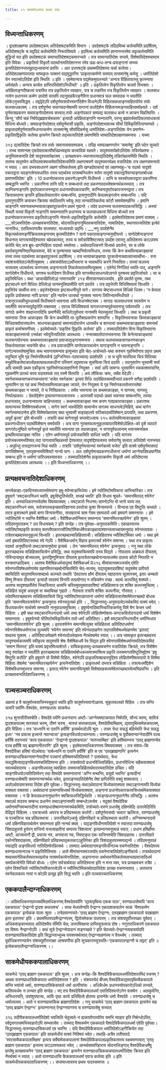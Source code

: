 ```yaml
---
title: ०१ सप्तमोऽध्यायः प्रथमः पादः

---
```

## विध्यन्ताधिकरणम्
 । द्वादशलक्षण्या उपदेशषट्कम् अतिदेशषट्कमिति विभागः । उपदेशषट्के तदिदमित्थं कर्तव्यमिति प्रदर्शितम्, अतिदेशषट्के च तद्वदिदं कर्तव्यमिति निरूपयिष्यते । इदमित्थं कर्तव्यमिति ज्ञानानन्तरमेव तद्वत्कर्तव्यमिति बुद्धिर्जा यत इति उपदेशषटकं समाप्यातिदेशषट्कमारभ्यते । तत्र सामान्यातिदेशः सप्तमे, विशेषातिदेशश्चाष्टम इति विवेकः । प्रकृतितो विकृतौ पदार्थानामतिदेशानन्त रमेव ऊह-बाध-तन्त्र-प्रसङ्गानां सम्भव इत्यतिदेशानन्तरमूहाद्यध्यायानां प्रवत्तिः । अत उत्तरषट्के प्रथममतिदेशस्य चर्चा कर्तव्या। 
अतिदेशलक्षणपरतया भाष्यकृतः पाक्तनं पद्यमुद्धरन्ति 
'प्राकृतात्कर्मणो यस्मात् तत्समानेषु कर्मसु । 
धर्मातिदेशो येन स्यात्सोऽतिदेश इति स्थितिः ॥ इति । एवमेवान्यत्र पद्यमेकमुपलभ्यते 
'अन्यत्र विहितायास्तु कृत्स्नाया धर्मसंहतेः। 
अन्यत्र कार्यतः प्राप्तिरतिदेशोऽभिधीयते' ॥ इति । प्रकृतित्वेन विकृतित्वेन क्रतवो विभक्ताः । अपेक्षिताङ्गपौष्कल्यं यत्रास्ति तत्र प्रकृतित्वेन व्यवहारः, यत्र च तन्नास्ति तत्र विकृतित्वेन व्यवहारः । फलसाध नत्वेन प्रधानस्य कर्मण उपदेशे सत्यपि तदनुग्राहकैरङ्गैविना प्रधानमात्रं फल सम्पादक न भवतीति लोकेऽनुभवसिद्धम् । तद्वद्वेदेऽपि दर्शपूर्णमासयोस्स्वर्गोदेशेन विधानेऽपि विहितसकलाङ्गसहितयोरेव तयोः फलसाधकत्वम् । तत्र दर्शपूर्णमा सयागवदन्येषामपि यागानां फलोद्देशेन विहितानामङ्गसाहित्यमपेक्ष्यते । दर्श पूर्णमासप्रकरण समग्राङ्गोपदेशस्य सत्त्वात् तयोः अङ्गोपकारं सम्पाद्य फलसाध कत्वे न काचन विप्रतिपत्तिः । किन्तु 'सौर्य चळं निर्वपेद्ब्रह्मवर्चसकामः' इत्यादौ अपेक्षिताङ्गानि नाम्नातानि, परन्तु ब्रह्मवर्चसादिफलसाधकत्वं विधिना बोध्यते। समग्राङ्गोपदेशात् दर्शपूर्णमासौ प्रकृतिः, अङ्गोपदेशाभावाच्च सौर्या दिविकृतिरित्यगवम्यते । प्राकृतादर्शपूर्णमासाभिधानात्कर्मणः तत्समानेषु सौर्यादिकर्मसु धार्मातिदेशः-अङ्गातिदेशः येन प्रमाणेन-प्रकृतिवद्विकृतिः कर्तव्या इत्यनेन क्रियते तद्भवत्यतिदेशे प्रमाणमिति भाष्यातिदेशलक्षणसमन्वयः । यस्मा 

२१३ द्यत्रातिदेशः क्रियते तत्र तयोः समानत्वमावश्यकम् । तदिह भाष्यलक्षणगतेन 'समानेषु' इति पदेन सूच्यते । तच्च सामान्यम् एकदेवताकत्वौषधिप्रभवद्रव्य कत्वादिकं वक्ष्यते। सादृश्यसापेक्षोऽतिदेशः तन्निरपेक्षश्च । अनुमितवचनाति देशे सादृश्यसापेक्षत्वम् । प्रत्यक्षवचन-स्थानापत्याद्यतिदेशेषु तन्निरपेक्षत्वमिति स्थितिः । ततश्च सादृश्येन कल्पितवाक्यत्वमेवातिदेशत्वमिति लक्षणाश्रयणे सादृश्यमनपेक्ष्य यत्रातिदेशः तत्र लक्षणसमन्वयो न स्यात् । अत उभयसाधारणं लक्षणं परिष्कर्तव्यम् इति खण्डदेवाचार्या एवं लक्षणमाहुः–'यः पदार्थः यादृशो पकारद्वारा यदङ्गत्वेनावधारितः तस्य पदार्थस्य तत्सम्बन्धित्वेन रूपेण तादृशो पकारद्वारैवान्याङ्गताबोधक प्रमाणमतिदेशः' इति । 10 प्रधानोपकाराय प्रकरणेऽङ्गानि विधीयन्ते । तानि च स्वस्वोपकारद्वारा प्रकरणिना सम्बद्धानि भवन्ति । प्रकरणिना तानि यदि न सम्बध्यन्ते तदा प्रकरणपाठस्तेषामनर्थकस्स्यात् । तत्र कानिचनाङ्गानि दृष्टोपकारजननद्वारा प्रधानस्योपकारकाणि, कानिचनादृष्टोपकारजननद्वारा। तत्र क्रियारूपाण्य ङ्गानि इतिकर्तव्यतात्वेन सम्बध्नन्ति, द्रव्यगुणादीनि केवलमङ्गत्वेन सम्बध्नन्ति । यदि द्रव्यगुणादीनि कयाचन क्रियया संवलितानि भवेयुः तदा तान्यपोतिकर्तव्य कोटौ समावेशमर्हन्ति । इमानि चाङ्गानि भावनाकथम्भावाकाङ्क्षापूरकत्वेन प्रथमं गृह्यन्ते । तदेव प्रधानस्य फलसम्पादकत्वसिद्धिः । अस्यां स्थितौ यस्यां विकृतौ नाङ्गानि समाम्नातानि प्रधानस्य च फलसाधकत्वं विधिना बोध्यते तत्र प्रधानोपकारजननाय प्रकृतितोऽङ्गानि नोयन्ते-प्रकृतिवद्विकृतिः कर्तव्येति । इदमेवातिदेशस्य प्रमाणं वाक्यम् । 
___सोऽयमतिदेशः-प्रत्यक्षवचनातिदेशः, चोदनालिङ्गानुमितवचनातिदेशः, नामातिदेशः, स्थानापत्त्यतिदेश इत्येवं नानाविधः, एतन्निरूपणायैव सप्तमाष्ट. माध्याययोः प्रवृत्तिः। 
___ननु उपदेशेनैव विकृत्यर्थत्वमङ्गीक्रियतामङ्गानाम् कृतमतिदेशेन ? यागो पकारायाङ्गान्यनुष्ठीयन्ते । यागोदेशेनाङ्गानां विधानात् यागत्वस्योद्देश्यताव च्छेदकत्वात्, तस्य च सर्वत्राविशिष्टत्वात् उपदेश एवास्तु अतिदेशस्य काऽऽवश्य कतेति चेत् अत्र ब्रूमः-प्रागभिहिताः पदार्थाः स्मर्तव्याः। अर्थवादाधिकरणे विध्यर्थः प्रवर्तना, सा च लोके प्रवर्तकपुरुषनिष्ठाभिप्रायरूपा, वेदे च पुरुषाभावा च्छब्दनिष्ठेत्यभिधाय, तस्याः किं केन कथमित्याकाङ्क्षायां तस्य तस्य पदार्थस्या काङ्क्षापूरकत्वं प्रदर्शितम् । तत्र भाव्याकाङ्क्षायाः पूरकत्वेनाख्यातवाच्यार्थीभा- . वना स्वांशत्रयोपेताऽन्वेतीत्युक्तम् । अंशत्रयोपेताऽऽर्थीभावना च भावार्थाधि करणे निरूपिता। तस्यां फलस्य भाव्यत्वम् धात्वर्थस्य करणत्वम् अङ्गानाञ्चे तिकर्तव्यतात्वमित्युक्तम् । एतेनेदं निर्गलितं भवति-यत्, अङ्गानि यागोदेशेन विधीयन्ते, यागश्च फलोदेशन विधीयत इति यागस्येष्टसाधनत्वेऽवगते पुरुषस्य प्रवृत्तिर्जायते । सा च प्रवृत्तिविधितः। यथा 'आचार्यप्रेरितोऽहं गामानयामि' 
२१४ 
मीमांसानयमञ्जर्याम् . इति प्रवर्तते पुरुषः, तथा इष्टसाधने यागे विधितः प्रेरितोऽहं यागमनुतिष्ठामीति यागे प्रवर्तते । तत्र प्रवृत्तेरपि विधिविषयत्वं सिध्यति । प्रवृत्तिरेव चार्थीभा वना। प्रवृत्तेरुद्देश्यता इष्टसाधनीभूते यागे। यागस्य चेष्टसाधनत्वं विधिबो धितम। 'न केवला प्रकृतिः प्रयोक्तव्या नापि प्रत्ययः' इति न्यायेन धात्वर्था नुरक्तव भावना लितिभ्यामभिधीयते । तत्रानुरञ्जकीभूतधात्वर्थे विधीयमाने भावनाया अपि विधानमेष्टव्यम । यागादः फलसाधनत्वं स्वरूपेण न भवतीति स्वजन्यापूर्वद्वारेति वक्तव्यम् । एवञ्च विधिविषयत्वं यागतज्जन्यापूर्वभावनासु पर्यवस्यति । तत्र यागादेः कर्मणः शब्दान्तरादिभिः प्रमाणैर्भेदे साधितेऽपूर्वभाव नानामपि भेदस्सुतरां सिध्यति । तथा च प्रकृतौ भावनायाः तिस्र आकाङ्क्षाः किं केन कथमिति ताः पूर्वोक्तप्रकारेण शाम्यन्ति । विकृतिभावनायाः किमाकाङ्क्षायां विधिवाक्योपात्तफलेन. साधनाकाङ्क्षायां समानपदोपात्तेन धात्वर्थेन च शान्तायां कथम्भावाकाङ्क्षायाः शमनार्थं प्राकृतं कर्माश्रयणीयम् । इदमेवोच्यते-'प्रकृतिव द्विकृतिः कर्तव्या' इति । तस्मादतिदेशेन विना विकृतिभावनाः साकाङ्क्षास्सत्यो ऽनर्थका भवेयुरित्यतिदेश आरब्धव्यः । 
नन्वाख्यातोपात्तभावनायाः किं केनेत्याकाङ्क्षायां फलयागयोरन्वयः कथम्भावाकाङ्क्षायां प्रयाजाद्यङ्गानामन्वयः । तथाच फलभाव्यकयागकरणकाङ्ग तिकर्तव्यताका भावनेति बोधः । तत्र प्रयाजादीनि यागोपकारकत्वेन यागाङ्गानि न भावनाङ्गानि । यागेऽन्वयस्तेषामुचितः कथ भावनायामन्वय इत्युच्यत इति चेत्-अत्रोच्यते-यथा कश्चन गृहनिर्माणाय प्रवृत्तः प्रथम तदुचितां भूमि गृह निर्माणशिल्पवेत्रे (इग्जिनियर-पदवाच्याय) प्रदर्शयति । स च भूमि मापयित्वा चित्रं विलिख्य स्नुहोसिकतेष्टकालोहकाष्ठफलकादीनां परिमाणं तद्व्ययञ्च सूचयित्वा चित्रं ददाति । तदनुसारेण भूस्वामी सर्वा अपि सामग्रीः प्रथम एकीकृत्य गृहनिर्माणकलाज्ञानिनो नियुक्त । सर्वा अपि सामग्यः भूस्वामिन स्सकाशमायान्ति, गृहकर्मणि प्रारब्धे यस्य यदावश्यकं तत् तस्मै वितरति । अयं लौकिकः क्रमः, तथैव वेदेऽपि। स्वर्गभाव्यकयागकरणकभावनां 'यजेत स्वर्गकामः' इत्ययं विधिः तदपेक्षितसामग्रीजातं प्रकरणे सगैह्य प्रदर्शयति । भूस्वामिन एव गहं कथं निर्मातव्यमित्याकाङ्क्षा जायते, तेन नियुक्ता ये गृह निर्माणकलावेत्तारस्तेषां कथमाकाङ्क्षा न जायते, ते च नितिप्रकाराः । तथैव भावनाया एव कथमाकाङ्क्षा, न यागस्य, यागस्तु निर्घातप्रकारः । देवतोद्देशेन द्रव्यत्यागरूपत्वात्तस्य । अतस्सर्वे पदार्थाः प्रथमं भावनया सम्बध्नन्ति, तस्याः प्रधानत्वात्, प्रधानान्वयस्य चाहिन्तत्वात् । कथम्भावाकाङ्क्षा नाम करण गतप्रकाराकाङ्क्षा। प्रकारश्च सामान्यस्य विशेषेणावबोधनम् । यागेन स्वर्ग भावयेदिति सामान्येन यागस्य साधनत्वेऽभिहिते, कथं यागेन स्वर्गस्सम्वादनोय इति विशेषापेक्षायाम् यथा भूस्वामी सङ्ग्रहालये सञ्चिपदार्थविशेषान् प्रापयति, तथा प्रकरणम् अपूर्वं कृत्वा' इति बोधयति । तत्रापि कथं यागेनापूर्व 
सप्तमोऽध्यायः 
२१५ कर्तव्यमित्याकाङ्क्षायां प्रकरणाधीतान् पदार्थविशेषान् समर्पयति । अत्र यागा नुरक्तफलानुकूलव्यापारविशेषोऽपेक्षितः-को दृशे व्यापारे यागगतेऽनुष्ठिते यागेनापूर्वं कृतं भवतीति भावनाया एव तदाकाङ्क्षा, न यागापूर्वफलानाम् भावनामनपेक्ष्य इत्थमित्याकाङ्क्षा नास्ति । एतेन धर्माणामपूर्व प्रयोजकमिति साधितं भवति । यदि यागस्य प्रयोजकत्वमभविष्यत् तदा यागत्वावच्छिन्नस्यो द्देश्यत्वात् तादृशोद्देश्यत्वस्य सर्वयागेषु सत्वात् अतिदेशो नारप्स्यत । अपूर्वन्तु तत्तद्यागजन्यं भिन्नं भवति । तत्रापि 'दर्शपूर्णमासाभ्यां स्वर्गकामो यजेत' इति वाक्ये दर्शपूर्णमासपदं यागविशेषणम्, एतादृशनामविशिष्टो नान्यो यागः । अतः दर्शपूर्णमासप्रकरणाधीतानां धर्माणां आग्नेयादिषड्यागैरेव सम्बन्ध इति न धर्माणां पारिप्लवस्यावसरः । तस्मादतिदेशेनैव प्राकृतात्कर्मणः विकृतौ धर्मा अतिदेष्टव्या इत्यतिदेशाध्याय आरब्धव्यः ।। 
इति विध्यन्ताधिकरणम् ।। 

## प्रत्यक्षवचनातिदेशाधिकरणम्
 सन्त्येकाहाः-एकदिनसाध्यास्सोमयागा इषु-श्येनवज्राभिधेयाः। इमे ज्योतिष्टोमविकारा आभिचारिकाः। तत्र इषुयागे 'वषट्कारनिधनं भवति, इषुःविष्टुतिर्भवति, सप्तहं भवति' इति विधाय श्रूयते- 'समानमितरत् श्येनेन' इति । अस्याधिकरणस्येदमेव विषयवाक्यम् । वषट्कारो निधनम्-साम्नोऽन्ति मो भागो यस्य तत् वषट्कारनिधनं साम, स्तोत्रगतसङ्ख्यापरिज्ञानाय प्रस्तोत्रा कुशा विन्यस्यन्ते । विन्यास एव विष्टुतिः कथ्यते । तदत्र कुशस्थाने इषवो बाणा विन्यसनीयाः, सप्तहारव्यं साम गेयम एवमादयो धर्मा इषयागे समाम्नाताः । इमे ज्योतिष्टोमे न भवन्ति वैशेषिका धर्माः। वैशेषिकधर्मानिमान् समाम्नाय 'समानमितरच्छयेनेन' इति श्रुतम् । तदिदमनुवादकम् ? उत विधायकम् ? इति सन्देहः। 
तत्र पूर्वपक्षः-अनुवादकमिति। एकाहस्यास्य ज्योतिष्टोमप्रकृति कत्वात् क्लप्तौपकारज्यौतिष्टोमिकर्धमैराकाङ्क्षायाश्शान्तत्वाच्चायमनुवादः श्येनस्तावकः । तत्रेतरच्छब्दस्यानुकूल्यं सिध्यति । इतरच्छब्दस्सन्निहितवाची। सन्निहिताश्च ज्यौतिष्टोमिका धर्माः । यथा इमे धर्मा इषावतिदिष्टास्तथा श्ये नेऽपि । वैशेषिकधर्मान् विहाय इतरत्सर्वं श्येनेन समानम् । यथा तत्र प्राकृताः पदार्था अनुष्ठीयन्ते तथाऽत्राप्यनुष्ठेया इत्यर्थः । तेन 'समानमितरत् श्येनेन' इत्यनुवादः । ननु यथा लोके इतरच्छब्दस्य सन्निहितवाचित्वेन प्रसिद्धिः, तथा सदृशवाचित्वमपि तस्य विद्यते । गोपालाय आम्रफलं दीयताम्, गोविन्दायामृत बोजफलम्, इतरद्विष्णुमित्राय दीयताम् इत्यत्रेतरच्छब्देनान्यत्फलमेव दातव्य कोटौ निपतति न वस्त्रभाण्डादिकम् । अतश्च वैशेषिकधर्मसादृश्यं वैशेषिकधर्म 
R२१६ 
मीमांसानयमञ्जर्याम् एवेति श्येनगतविशेषधर्माणामेव ग्रहणमितरच्छब्देनोचितमिति चेत्-सत्यम्; यद्यप्युक्तादवशिष्टं सदृशमेव प्रतीयते क्वचिदिति सादृश्यमितरशब्दार्थः कल्प्यते तथापि 'देवदत्ताय क्षौमं दीयताम् यज्ञदत्ताय सूतवस्त्रम्, इतरः कम्बलो विष्णु मित्राय दीयताम्' इत्यादौ सादश्यं विनापि तत्प्रयोगात् न तन्नियमेन तच्छ . ब्दार्थः कल्पयितुं शक्यते। अतश्च सादृश्यप्रतीतेयं भिचारित्वात् अव्यभि चरितमुपयुक्तादवशिष्टं सन्निहितमात्र एव शक्ति कल्पनमुचितम् । सन्निहितं सदृशं असदृशं वा यथाविवक्षं गृह्यते । नैतावता तत्रापि शक्तिः कल्पनीया, गौरवात् । तदेवमितरच्छब्दस्य सन्निहितवाचित्वे सिद्ध ज्योतिष्टोमात्प्राप्तानां धर्माणां सन्निहितत्वात्तेषामेवेतरच्छब्दो बोधक इति 'समानमितरत्श्येनेन' इत्यनुवादः श्येनस्तुत्यर्थ इति । 
_ सिद्धान्तस्तु-अनुवादत्वेऽनर्थकमिदं वाक्यं भवेत् । विधायकत्वेन सार्थक्ये सम्भवति नानुवादत्वमुचितम् । इषुश्येनादिष्वाभिचारिककर्मसु विशे षेण केचन धर्मा विहिताः । इषौ यथा वषट्कारनिधनादयो धर्माः तथा श्येनेऽपि लोहितोष्णोषत्व-कण्टकवितोदनादयो धर्मा विशेषेण समाम्नाताः । इषुश्येनयो 
यॊतिष्टोमविकृतित्वेन ततो धर्मा अतिदिष्टाः। इषौ वषट्कारनिधनादीन् धर्मान्विधाय 'समानमितरत्श्येनेन' इति श्रुतम् । इतरत्श्येनेन समानमित्युक्त सन्निहितत्वं अतिदिष्टधर्माणां श्येनगविशेषधर्माणाञ्च तुल्यमपि 'श्येनेन समानम्' इति श्येनपदग्रहणेन तद्गतविशेषधर्मग्रहणमेव 'इतरत्' शब्दस्य युक्तम् । अतिदिष्टधर्मग्रहणे श्येनपदोल्लेखस्य नैरर्थक्यमेव स्यात् ।। 
अत्र भाष्यकृत इतरच्छब्दस्य सादृश्यार्थकत्वमपि स्वीकृत्य सादृश्यवि शेषः वैशेषिकधमै रेव विद्यत इति श्येनगतविशेषधर्माणामतिदेशकमिदं 'समान मितरत्' इति वाक्यं प्रवृत्तमित्याशेरते। 
वायिककृतस्तु-प्रत्यक्षवचनेन यत्रातिदेशः क्रियते, तत्र विशेषेण सादृ श्यापेक्षा न भवतीति इतरच्छब्दस्य सन्निहितार्थबोधकत्वमात्रमाश्रित्य प्रकृति तस्समागतविष्टुतिमुद्देश्य 'इषु विष्टुति करोति' इति इषुयागे यो विशेषो विहितः, श्येनेऽपि प्राकृतत्विक्प्रचारमुद्दिश्य लोहितोष्णीषत्वादयो ये विशेषा विहिताः तेषामेव 'समानमितरच्छयेनेन' इत्यनेनातिदेशः । प्राकृतधर्मा उभयत्र सन्निहिताः । तत्रत्यधर्मोद्देशेन विशेषविधानमुभयत्र समानम् । इतरत् श्येनेन समानमित्युक्ते विशेषग्राहकत्वमेवेतरच्छब्दस्येत्यभिप्रयन्ति । 
इति प्रत्यक्षवचनातिदेशाधिकरणम् ॥ 

## पञ्चसञ्चराधिकरणम्
 अक्षय्यं ह वै चातुर्मास्ययाजिनस्सुकृतं भवति इति चातुर्मास्ययागोऽक्षय्य. सुकृतफलको विहितः । तत्र सन्ति चत्वरि पर्वाणि-वैश्वदेवः, वरुणप्रधासः साकमेधः 

२१७ शुनासीरीयश्चेति। वैश्वदेवे पर्वणि प्रधानयागा अष्टौ–'आग्नेयमष्टाकपाल निर्वपति, सौभ्यं चरुम्, सावित्रं द्वादशकपालम् सारस्वतं चरुम्, पौष्णं चरुम् , मारुतं सप्तकपालम्, वैश्वदेवीमामिक्षाम्, द्यावापृथिव्यमेककपालम्, इति विहिताः। तत्र 'वाध्नानि वा एतानि हवींषि' इत्यर्थवादोऽपि श्रुतः । तत्रव त्रेधा सन्नद्धं बहिर्भवति त्रेधा सन्नद्ध इध्मः' 'नव प्रयाजा इज्यन्ते नवान्याजा' इत्यङ्गविधयोऽप्याम्नाताः। वरुणप्रधासेषु च पूर्वोक्तान्याग्नेयादीनि पञ्च हवींषि तदनन्तरं 'काय एककपालः' 'ऐन्द्राग्नो द्वादशकपालः' 'मारुत्यामिक्षा' इति हवींष्याम्नाय 'एतद् ब्राह्मणान्येव पञ्च हवींषि यद् ब्राह्मणानीतराणि' इति श्रुतम् । इदमेवास्याधिकरणस्य विषयवाक्यम् । तत्र संशयः-कि वैश्वदेविका हविषां योऽर्थवादः 'वार्बध्नानि वा एतानि हवींषि' इति स एव 'एतद्ब्राह्मणानि' इत्यनेन वारुणप्राधासिकानामाग्नेयादीनां पञ्चानां हविषामप्यतिदिश्यते ? उतार्थवादः, त्रेधा सन्नद्धमित्याद्यङ्गविधयश्चातिदिश्यन्त इति । 
तत्रार्थवादो प्रधानविधिसन्निहितः, प्रधानविधिना सहैकवाक्यत्वं भवत्यर्थवादस्य । अङ्गविधयस्तु व्यवहिताः तस्मात्सन्निहितार्थवादस्यवातिदेश उचितः। यदि चाङ्गविधयोऽप्यतिदिश्येरन् तदा वैश्वदेवे समाम्नातानां 'अग्नि मन्थन्ति, प्रसूवो भवन्ति' इत्यादीनां वरुणप्रधासेष्वपि समाम्नानमनर्थक भवेत, इतराङ्गवदतिदेशेनैव तेषां प्राप्तिरिति वक्तुं शक्यत्वात् । अतोऽर्थवादमात्रस्या तिदेश इति पूर्वपक्षः। 
सिद्धान्तस्तु-यथाऽर्थवादानां विध्येकवाक्यता तथाऽङ्गानामपि विध्येक वाक्यता वक्तव्या। अर्थवादानां प्रामाण्यसिध्यर्थं विध्येकवाक्यता, अङ्गानां प्रधानोपकारकत्वसिध्यर्थमेकवाक्यता वक्तव्यव । न हि केवलप्रधानानुष्ठानेन क्वचित्फलसिद्धिर्भवति । साङ्गप्रधानानुष्ठानेनैव तत्सिद्धिः । अतश्च यथाऽर्थ वादस्य सम्बन्धः प्रधानेन तथाऽङ्गानामपि सम्बन्धोऽस्त्येव । यदुक्तं वैश्वदेविक धर्माणामग्निमन्थनादीनां वरुणप्रधासेष्वाम्नानमनर्थकमिति, तत्रोच्यते-वरुण प्रधासेषु दक्षिणवेदिः उत्तरवेदिरिति वेदिद्वयं विहितम् । एकत्राध्वर्यः अपरत्र च प्रतिप्रस्थाता कर्तारौ। दर्शपूर्णमासयोः चत्वार ऋत्विजः, वरुणप्रधासेषु च पञ्चत्विजः सह प्रतिप्रस्थात्रा । उत्तरविहारेऽध्वर्युः दक्षिणविहारे च प्रतिप्रस्थाता कर्तारौ। अग्निमन्थनादयो धर्मा दक्षिणविहारार्थत्वेन समाम्नाता इति नानर्थ क्यम् । यद्यङ्गविधीनामतिदेशो न स्यात्तदा वरुणप्रधासेषु त्रिंशदाहुतयो हुयेरन् वाजिनो यजत्याहतीनां सम्पत्त्य त्रिंशत्वाय' इत्याम्नानमनूपपन्नं स्यात् । प्रधान हविर्होमाः अष्टौ, आज्यभागौ द्वौ, प्रयाजा नव, अनयाजा नव, स्विष्टकृत एकः वाजिनश्चेति त्रिंशदाहतयः। उत्तरविहारे एकोनत्रिशदाहतयः, दक्षिणविहारे प्रतिप्रस्थातृकतकाऽऽहुतिरेका इति त्रिशदाहुतयस्सम्पद्यन्ते । तदिदमनुपपन्नं स्याद्यदि अङ्गविधयो नातिदिश्येरन्नित्यर्थः । तस्मात् अर्थवादानामङ्गविधीनाञ्च वचनेनातिदेशः । वैश्वदेवस्य बरुणप्रधासानाञ्च न प्रकृतिवितिभावः । अतो 
मीमांसानयमञ्जर्याम् वचनेनात्रातिदेशोऽङ्गीकार्यः। तत्रार्थवादानां शब्दभावनेतिकर्तव्यतारूपप्ररोच नासमर्पकत्वेनातिदेशः, अङ्गानान्त अर्थभावनेतिकर्तव्यताभतप्रयाजादिधर्म समर्पकत्वेनेति विवेको बोध्यः । एतेन सर्वत्रार्थवादा अतिदिश्यन्त इति न मन्त व्यम, यत्र प्रत्यक्षवचनं तत्रैव । एतेन विश्वजितो ज्योतिष्टोमविकारत्वेऽपि न ज्यौतिष्टोमिकार्थवादातिदेशः प्रत्यक्ष वचनाभावात् । अतस्तत्र स्वर्गफलकल्प नायां न कोऽपि प्रत्यूह इति सिद्धं भवति ॥ 
इति पञ्चसञ्चराधिकरणम् 

## एककपालैन्दाग्नाधिकरणम्
 ः अग्रिमाधिकरणप्राप्त्यर्थमिदमधिकरणम् वैश्वदेवपर्वणि 'द्यावापृथिव्य एकक पालः', वरुणप्रधासेष्वपि 'काय एककपालः' ऐन्द्राग्नो द्वादश कपालश्च' । साक मेधपर्वण्यपि ऐन्द्राग्न एकादशकपालेन साकं 'वैश्वकर्मण एककपालः' इत्येकक पालाः श्रुताः । तत्रेदमाम्नायते-'एतद् ब्राह्मण ऐन्द्राग्नः, एतद्ब्राह्मण एककपालो यदब्राह्मण इतर इतरश्च' इति । प्रथममितरपदमैन्द्राग्नपरम्, द्वितोयमेकक पालपरम् । तत्र संशयपूर्वोत्तरपक्षाः पूर्ववत् । अधिकशङ्काभावात् अतिदेशवैय र्यमिति चेन्न; उत्तरविवक्षया प्राप्तिसूत्रत्वान्न दोषः। ननुत्तराधिकरणे एककपाल एव विषयः नैन्द्राग्नोऽपि । कथं सूत्रे ऐन्द्राग्नोपादानं सङ्गच्छते ? इति चेदच्यते-ऐन्द्राग्नसाहचर्यादपि वारुणप्राघासिकातिदेश इति सिद्धान्ताभ्युच्च ययक्त्त्यर्थत्वात् ऐन्द्राग्नग्रहणंस्य न वैयर्थ्यम् । तस्मात् पूर्वाधिकरणन्यायेन संशयपूर्वोत्तरपक्षा आश्रयणीया इति सूत्रकारस्सूत्रयति–'एककापालन्द्राग्नौ 
च तद्वत्' इति ॥ 
इत्येककपालैन्द्राग्नाधिकरणम् ।। 

## साकमेधीयककपालाधिकरणम्
 साकमेधे 'एतद् ब्राह्मण एककपालः' इति श्रुतम् । अत्र सन्देहः-कि वैश्वदेविकैकपालधर्मातिदेशपरमिदं वचनम् ? अथवा वारुणप्राधासिकैकपाल धर्मातिदेशपरम ? इति । संशयस्येदं बीजम् वैश्वदेविकद्यावापृथिव्यैककपाले सन्ति भयांसो धर्माः, वारुणप्रधासिकेकपाले धर्मा अल्पीयांसः । अधिकैर्धमः प्रधानस्योपकारोऽधिको लभ्यते, कतिपयर्धमः न लभ्यत इति सन्देहः। भए तत्र वैश्वदेविकैकपालधर्मा एवातिदिश्यन्तेऽनेन वाक्येन । अलकुर्वन्ति, अभिधारयति, उपांशुयष्टव्यः, आविः पृष्ठः कार्यः प्रतिष्ठितो होतव्यः इत्यनेके धर्माः वैश्वदेवे । वरुणप्रधासेषु च धर्माल्पत्वम् । अतो न वारुणप्राघासिक ब्राह्मणातिदेशः । ननु साकमेधे 'एतद् ब्राह्मण एककपालः इत्यनेन सह 'एतद् ब्राह्मण ऐन्द्राग्नः' इत्याम्नानात् ऐन्द्राग्नयागस्य च वरुणप्रघासेषु सत्त्वात् 

२१६ तदीयैककपालधर्मातिदेशो भवत्विति चेदुच्यते-न ह्यकपर्वगतयोरेव समभि व्याहार इति निर्बन्धोऽस्ति, पर्वद्वयगतसमभिव्याहारोऽपि सम्भवत्येव । तस्माद् वैश्वकर्मण एककपाले वैश्वदेविकैकपालधर्मा एवेति पूर्वपक्षः। 
सिद्धान्तस्तु-वारुणप्राधासिकधर्मा एव भवन्ति । यदि वैश्वदेविकैकपाल धर्मातिदेशोऽङ्गीक्रियेत तदा 'एतद्ब्राह्मण एककपालः' इति साकमेधीयं वाक्यं निविषयं भवेत। तथाहि-अत्रैव ततीयपादे 'स्वरसामैककपालामिक्षम' इत्यत्र सर्वेषामेककपालानां वैश्वदेविकैकपालप्रकृतिकत्वस्य वक्ष्यमाणत्वात् 'एतद् ब्राह्मण एककपालः' इत्यस्य काऽऽवश्यकता भवेत् । आनर्थक्यपरिहाराय चोदनालिङ्गात् वैश्वदेविकधर्मेषु प्राप्तेषु प्रत्यक्षवचनेन 'एतद् ब्राह्मण एककपालः' इत्यनेन वारुणप्राधासिकककपालधर्मातिदेशः क्रियत इति नैरर्थक्यं न स्यात् । 
अतो वारुणप्राधासि कैककपालधर्मा एवात्र कर्तव्या इति ॥ 
इति साकमेधीयककपालाधिकरणम् ।। सप्तमाध्यायस्य प्रथमः पादस्समाप्तः ॥ 